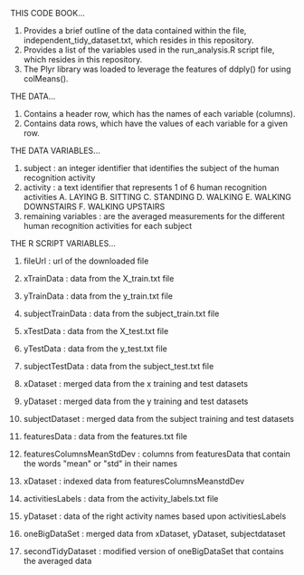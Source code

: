 THIS CODE BOOK...

  1. Provides a brief outline of the data contained within the file, independent_tidy_dataset.txt, which resides in this repository.
  2. Provides a list of the variables used in the run_analysis.R script file, which resides in this repository.
  3. The Plyr library was loaded to leverage the features of ddply() for using colMeans().

THE DATA...

  1. Contains a header row, which has the names of each variable (columns).
  2. Contains data rows, which have the values of each variable for a given row.

THE DATA VARIABLES...

  1.  subject : an integer identifier that identifies the subject of the human recognition activity
  2.  activity : a text identifier that represents 1 of 6 human recognition activities
       A. LAYING
       B. SITTING
       C. STANDING
       D. WALKING
       E. WALKING DOWNSTAIRS
       F. WALKING UPSTAIRS
  3.  remaining variables : are the averaged measurements for the different human recognition activities for each subject

THE R SCRIPT VARIABLES...

  1.  fileUrl : url of the downloaded file
  2.  xTrainData : data from the X_train.txt file
  3.  yTrainData : data from the y_train.txt file
  4.  subjectTrainData : data from the subject_train.txt file
  
  5.  xTestData : data from the X_test.txt file
  6.  yTestData : data from the y_test.txt file
  7.  subjectTestData : data from the subject_test.txt file
  
  8.  xDataset : merged data from the x training and test datasets
  9.  yDataset : merged data from the y training and test datasets
  10. subjectDataset : merged data from the subject training and test datasets
  
  11. featuresData : data from the features.txt file
  12. featuresColumnsMeanStdDev : columns from featuresData that contain the words "mean" or "std" in their names
  13. xDataset : indexed data from featuresColumnsMeanstdDev
  14. activitiesLabels : data from the activity_labels.txt file
  15. yDataset : data of the right activity names based upon activitiesLabels
  
  16. oneBigDataSet : merged data from xDataset, yDataset, subjectdataset 
  17. secondTidyDataset : modified version of oneBigDataSet that contains the averaged data
